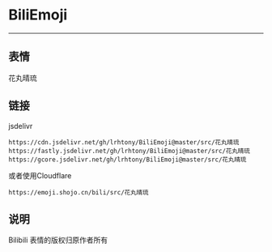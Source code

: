 # BiliEmoji
---
## 表情
花丸晴琉
## 链接
jsdelivr
```
https://cdn.jsdelivr.net/gh/lrhtony/BiliEmoji@master/src/花丸晴琉
https://fastly.jsdelivr.net/gh/lrhtony/BiliEmoji@master/src/花丸晴琉
https://gcore.jsdelivr.net/gh/lrhtony/BiliEmoji@master/src/花丸晴琉
```
或者使用Cloudflare
```
https://emoji.shojo.cn/bili/src/花丸晴琉
```
## 说明
Bilibili 表情的版权归原作者所有
